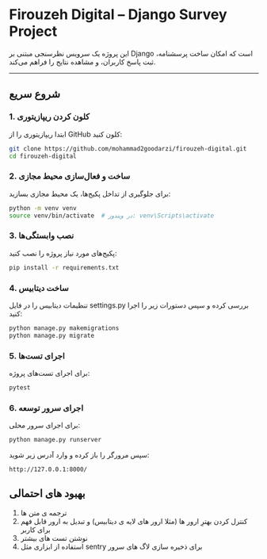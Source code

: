 # Firouzeh Digital – Django Survey Project

این پروژه یک سرویس نظرسنجی مبتنی بر Django است که امکان ساخت پرسشنامه، ثبت پاسخ کاربران، و مشاهده نتایج را فراهم می‌کند.

---

## شروع سریع

### 1. کلون کردن ریپازیتوری

ابتدا ریپازیتوری را از GitHub کلون کنید:

```bash
git clone https://github.com/mohammad2goodarzi/firouzeh-digital.git
cd firouzeh-digital
```

### 2. ساخت و فعال‌سازی محیط مجازی

برای جلوگیری از تداخل پکیج‌ها، یک محیط مجازی بسازید:

```bash
python -m venv venv
source venv/bin/activate  # در ویندوز: venv\Scripts\activate
```

### 3. نصب وابستگی‌ها

پکیج‌های مورد نیاز پروژه را نصب کنید:

```bash
pip install -r requirements.txt
```

### 4. ساخت دیتابیس

تنظیمات دیتابیس را در فایل settings.py بررسی کرده و سپس دستورات زیر را اجرا کنید:

```bash
python manage.py makemigrations
python manage.py migrate
```

### 5. اجرای تست‌ها

برای اجرای تست‌های پروژه:

```bash
pytest
```

### 6. اجرای سرور توسعه

برای اجرای سرور محلی:

```bash
python manage.py runserver
```

سپس مرورگر را باز کرده و وارد آدرس زیر شوید:

```code
http://127.0.0.1:8000/
```


## بهبود های احتمالی

1. ترجمه ی متن ها
2. کنترل کردن بهترِ ارور ها (مثلا ارور های لایه ی دیتابیس) و تبدیل به ارور قابل فهم برای کاربر
3. نوشتن تست های بیشتر
4. استفاده از ابزاری مثل sentry برای ذخیره سازی لاگ های سرور

